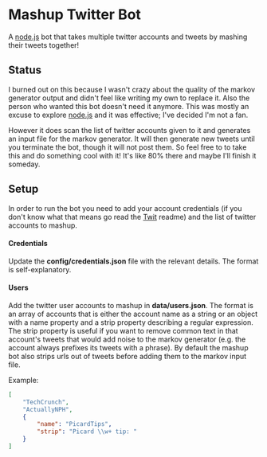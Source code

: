 # Mashup Twitter Bot

A [node.js](http://nodejs.org) bot that takes multiple twitter accounts and tweets by mashing their tweets together!

## Status

I burned out on this because I wasn't crazy about the quality of the markov generator output and didn't feel like writing my own to replace it. Also the person who wanted this bot doesn't need it anymore. This was mostly an excuse to explore [node.js](http://nodejs.org) and it was effective; I've decided I'm not a fan.

However it does scan the list of twitter accounts given to it and generates an input file for the markov generator. It will then generate new tweets until you terminate the bot, though it will not post them. So feel free to to take this and do something cool with it! It's like 80% there and maybe I'll finish it someday.

## Setup

In order to run the bot you need to add your account credentials (if you don't know what that means go read the [Twit](https://github.com/ttezel/twit) readme) and the list of twitter accounts to mashup.

#### Credentials

Update the **config/credentials.json** file with the relevant details. The format is self-explanatory.

#### Users

Add the twitter user accounts to mashup in **data/users.json**. The format is an array of accounts that is either the account name as a string or an object with a name property and a strip property describing a regular expression. The strip property is useful if you want to remove common text in that account's tweets that would add noise to the markov generator (e.g. the account always prefixes its tweets with a phrase). By default the mashup bot also strips urls out of tweets before adding them to the markov input file.

Example:

```json
[
    "TechCrunch",
    "ActuallyNPH",
    {
        "name": "PicardTips",
        "strip": "Picard \\w+ tip: "
    }
]
```
